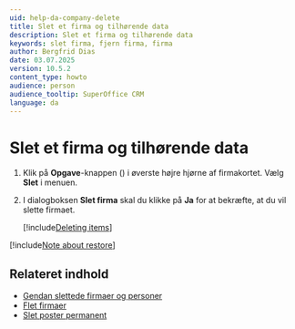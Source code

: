 ```yaml
---
uid: help-da-company-delete
title: Slet et firma og tilhørende data
description: Slet et firma og tilhørende data
keywords: slet firma, fjern firma, firma
author: Bergfrid Dias
date: 03.07.2025
version: 10.5.2
content_type: howto
audience: person
audience_tooltip: SuperOffice CRM
language: da
---
```


# Slet et firma og tilhørende data

1. Klik på **Opgave**-knappen (<i class="ph ph-dots-three-circle-vertical" aria-hidden="true"></i>) i øverste højre hjørne af firmakortet.
    Vælg **Slet** i menuen.

2. I dialogboksen **Slet firma** skal du klikke på **Ja** for at bekræfte, at du vil slette firmaet.

    [!include[Deleting items](../../learn/includes/tip-deletion.md)]

[!include[Note about restore](../../learn/includes/note-restore.md)]

## Relateret indhold

* [Gendan slettede firmaer og personer][2]
* [Flet firmaer][4]
* [Slet poster permanent][3]

<!-- Referenced links -->
[2]: ../../learn/basics/deleting-elements.md#restore
[3]: ../../security/privacy/learn/mass-delete.md
[4]: merge-companies.md
